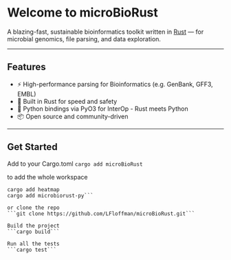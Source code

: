 # Welcome to micro**BioRust**

A blazing-fast, sustainable bioinformatics toolkit written in [Rust](https://www.rust-lang.org/) — for microbial genomics, file parsing, and data exploration.

---

## Features

- ⚡ High-performance parsing for Bioinformatics (e.g. GenBank, GFF3, EMBL)
- 🦀 Built in Rust for speed and safety
- 🔄 Python bindings via PyO3 for InterOp - Rust meets Python
- 📦 Open source and community-driven

---

## Get Started

Add to your Cargo.toml
```cargo add microBioRust```

to add the whole workspace
```cargo add seqmetrics  
cargo add heatmap  
cargo add microbiorust-py```

or clone the repo  
```git clone https://github.com/LFloffman/microBioRust.git```

Build the project  
```cargo build```

Run all the tests  
```cargo test```
